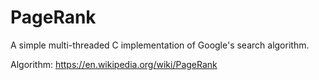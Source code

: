 # PageRank
A simple multi-threaded C implementation of Google's search algorithm.

Algorithm: https://en.wikipedia.org/wiki/PageRank
